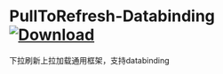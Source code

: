 # PullToRefresh-Databinding [ ![Download](https://api.bintray.com/packages/dxp2020/maven/PullToRefresh-Databinding/images/download.svg?version=1.0.0) ](https://bintray.com/dxp2020/maven/PullToRefresh-Databinding/1.0.0/link)
下拉刷新上拉加载通用框架，支持databinding
